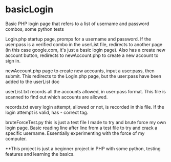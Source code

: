 # basicLogin
Basic PHP login page that refers to a list of username and password combos, some python tests

Login.php
startup page, promps for a username and password. If the user:pass is a verified combo in the userList file,
redirects to another page (in this case google.com, it's just a basic login page).
Also has a create new account button, redirects to newAccount.php to create a new account to sign in.

newAccount.php
page to create new accounts, input a user:pass, then submit. This redirects to the Login.php page, but the user:pass
have been added to the userList doc

userList.txt
records all the accounts allowed, in user:pass format. This file is scanned to find out which accounts are allowed.

records.txt
every login attempt, allowed or not, is recorded in this file. If the login attempt is valid, has - correct tag.

bruteForceTest.py
this is just a test file I made to try and brute force my own login page. Basic reading line after line from a test file
to try and crack a specific username. Essentially experimenting with the force of my computer.

**This project is just a beginner project in PHP with some python, testing features and learning the basics.
